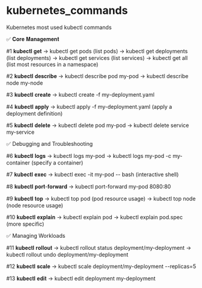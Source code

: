 # kubernetes_commands
Kubernetes most used kubectl commands

✅ 𝐂𝐨𝐫𝐞 𝐌𝐚𝐧𝐚𝐠𝐞𝐦𝐞𝐧𝐭

#1 𝐤𝐮𝐛𝐞𝐜𝐭𝐥 𝐠𝐞𝐭
→ kubectl get pods (list pods)
→ kubectl get deployments (list deployments)
→ kubectl get services (list services)
→ kubectl get all (list most resources in a namespace)

#2 𝐤𝐮𝐛𝐞𝐜𝐭𝐥 𝐝𝐞𝐬𝐜𝐫𝐢𝐛𝐞
→ kubectl describe pod my-pod
→ kubectl describe node my-node

#3 𝐤𝐮𝐛𝐞𝐜𝐭𝐥 𝐜𝐫𝐞𝐚𝐭𝐞
→ kubectl create -f my-deployment.yaml

#4 𝐤𝐮𝐛𝐞𝐜𝐭𝐥 𝐚𝐩𝐩𝐥𝐲
→ kubectl apply -f my-deployment.yaml (apply a deployment definition)

#5 𝐤𝐮𝐛𝐞𝐜𝐭𝐥 𝐝𝐞𝐥𝐞𝐭𝐞
→ kubectl delete pod my-pod
→ kubectl delete service my-service

✅ Debugging and Troubleshooting

#6 𝐤𝐮𝐛𝐞𝐜𝐭𝐥 𝐥𝐨𝐠𝐬
→ kubectl logs my-pod
→ kubectl logs my-pod -c my-container (specify a container)

#7 𝐤𝐮𝐛𝐞𝐜𝐭𝐥 𝐞𝐱𝐞𝐜
→ kubectl exec -it my-pod -- bash (interactive shell)

#8 𝐤𝐮𝐛𝐞𝐜𝐭𝐥 𝐩𝐨𝐫𝐭-𝐟𝐨𝐫𝐰𝐚𝐫𝐝
→ kubectl port-forward my-pod 8080:80

#9 𝐤𝐮𝐛𝐞𝐜𝐭𝐥 𝐭𝐨𝐩
→ kubectl top pod (pod resource usage) 
→ kubectl top node (node resource usage)

#10 𝐤𝐮𝐛𝐞𝐜𝐭𝐥 𝐞𝐱𝐩𝐥𝐚𝐢𝐧
→ kubectl explain pod 
→ kubectl explain pod.spec (more specific)

✅ Managing Workloads

#11 𝐤𝐮𝐛𝐞𝐜𝐭𝐥 𝐫𝐨𝐥𝐥𝐨𝐮𝐭
→ kubectl rollout status deployment/my-deployment 
→ kubectl rollout undo deployment/my-deployment

#12 𝐤𝐮𝐛𝐞𝐜𝐭𝐥 𝐬𝐜𝐚𝐥𝐞
→ kubectl scale deployment/my-deployment --replicas=5

#13 𝐤𝐮𝐛𝐞𝐜𝐭𝐥 𝐞𝐝𝐢𝐭
→ kubectl edit deployment my-deployment
